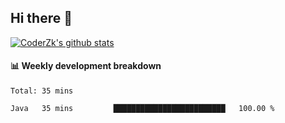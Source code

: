## Hi there 👋

[![CoderZk's github stats](https://github-readme-stats.vercel.app/api?username=zhoukuo123&show_icons=true&count_private=true)](https://github.com/anuraghazra/github-readme-stats)

#### :bar_chart: Weekly development breakdown

<!--START_SECTION:waka-->
```text
Total: 35 mins

Java   35 mins         █████████████████████████   100.00 % 
```
<!--END_SECTION:waka-->
